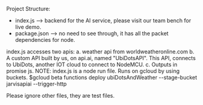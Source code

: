 Project Structure: 
  - index.js --> backend for the AI service, please visit our team bench for live demo.
  - package.json --> no need to see through, it has all the packet dependencies for node.
  
index.js accesses two apis:
a. weather api from worldweatheronline.com
b. A custom API built by us, on api.ai, named "UbiDotsAPI". This API, connects to UbiDots, another IOT cloud to connect to NodeMCU.
c. Outputs in promise js.
NOTE:
  index.js is a node run file. Runs on gcloud by using buckets. 
  $gcloud beta functions deploy ubiDotsAndWeather --stage-bucket jarvisapiai --trigger-http

Please ignore other files, they are test files.
